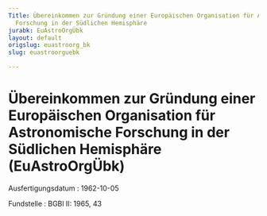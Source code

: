 ```yaml
---
Title: Übereinkommen zur Gründung einer Europäischen Organisation für Astronomische
  Forschung in der Südlichen Hemisphäre
jurabk: EuAstroOrgÜbk
layout: default
origslug: euastroorg_bk
slug: euastroorguebk

---
```


# Übereinkommen zur Gründung einer Europäischen Organisation für Astronomische Forschung in der Südlichen Hemisphäre (EuAstroOrgÜbk)

Ausfertigungsdatum
:   1962-10-05

Fundstelle
:   BGBl II: 1965, 43

